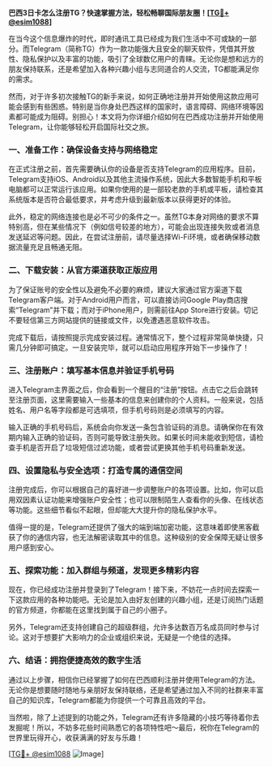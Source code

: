 **巴西3日卡怎么注册TG？快速掌握方法，轻松畅聊国际朋友圈！[[TG💪+ @esim1088](https://t.me/s/esim1088)]**

在当今这个信息爆炸的时代，即时通讯工具已经成为我们生活中不可或缺的一部分。而Telegram（简称TG）作为一款功能强大且安全的聊天软件，凭借其开放性、隐私保护以及丰富的功能，吸引了全球数亿用户的青睐。无论你是想和远方的朋友保持联系，还是希望加入各种兴趣小组与志同道合的人交流，TG都能满足你的需求。

然而，对于许多初次接触TG的新手来说，如何正确地注册并开始使用这款应用可能会感到有些困惑。特别是当你身处巴西这样的国家时，语言障碍、网络环境等因素都可能成为阻碍。别担心！本文将为你详细介绍如何在巴西成功注册并开始使用Telegram，让你能够轻松开启国际社交之旅。

### 一、准备工作：确保设备支持与网络稳定

在正式注册之前，首先需要确认你的设备是否支持Telegram的应用程序。目前，Telegram支持iOS、Android以及其他主流操作系统，因此大多数智能手机和平板电脑都可以正常运行该应用。如果你使用的是一部较老款的手机或平板，请检查其系统版本是否符合最低要求，并考虑升级到最新版本以获得更好的体验。

此外，稳定的网络连接也是必不可少的条件之一。虽然TG本身对网络的要求不算特别高，但在某些情况下（例如信号较差的地方），可能会出现连接失败或者消息发送延迟等问题。因此，在尝试注册前，请尽量选择Wi-Fi环境，或者确保移动数据流量充足且畅通无阻。

### 二、下载安装：从官方渠道获取正版应用

为了保证账号的安全性以及避免不必要的麻烦，建议大家通过官方渠道下载Telegram客户端。对于Android用户而言，可以直接访问Google Play商店搜索“Telegram”并下载；而对于iPhone用户，则需前往App Store进行安装。切记不要轻信第三方网站提供的链接或文件，以免遭遇恶意软件攻击。

完成下载后，请按照提示完成安装过程。通常情况下，整个过程非常简单快捷，只需几分钟即可搞定。一旦安装完毕，就可以启动应用程序开始下一步操作了！

### 三、注册账户：填写基本信息并验证手机号码

进入Telegram主界面之后，你会看到一个醒目的“注册”按钮。点击它之后会跳转至注册页面，这里需要输入一些基本的信息来创建你的个人资料。一般来说，包括姓名、用户名等字段都是可选填项，但手机号码则是必须填写的内容。

输入正确的手机号码后，系统会向你发送一条包含验证码的消息。请确保你在有效期内输入正确的验证码，否则可能导致注册失败。如果长时间未能收到短信，请检查手机是否开启了垃圾短信过滤功能，或者尝试更换其他手机号码重新发送。

### 四、设置隐私与安全选项：打造专属的通信空间

注册完成后，你可以根据自己的喜好进一步调整账户的各项设置。比如，你可以启用双因素认证功能来增强账户安全性；也可以限制陌生人查看你的头像、在线状态等功能。这些细节看似不起眼，但却能大大提升你的隐私保护水平。

值得一提的是，Telegram还提供了强大的端到端加密功能，这意味着即使黑客截获了你的通信内容，也无法解密读取其中的信息。这种级别的安全保障无疑让很多用户感到安心。

### 五、探索功能：加入群组与频道，发现更多精彩内容

现在，你已经成功注册并登录到了Telegram！接下来，不妨花一点时间去探索一下这款应用的各种功能吧。无论是加入由好友创建的兴趣小组，还是订阅热门话题的官方频道，你都能在这里找到属于自己的小圈子。

另外，Telegram还支持创建自己的超级群组，允许多达数百万名成员同时参与讨论。这对于想要扩大影响力的企业或组织来说，无疑是一个绝佳的选择。

### 六、结语：拥抱便捷高效的数字生活

通过以上步骤，相信你已经掌握了如何在巴西顺利注册并使用Telegram的方法。无论你是想要随时随地与亲朋好友保持联络，还是希望通过加入不同的社群来丰富自己的知识库，Telegram都能为你提供一个可靠且高效的平台。

当然啦，除了上述提到的功能之外，Telegram还有许多隐藏的小技巧等待着你去发掘呢！所以，不妨多花些时间熟悉它的各项特性吧～最后，祝你在Telegram的世界里玩得开心，收获满满的好友与乐趣！

[[TG💪+ @esim1088](https://t.me/s/esim1088) ![Image](https://i.postimg.cc/4NQfJmqS/Snipaste-2025-05-13-00-14-12.png)]